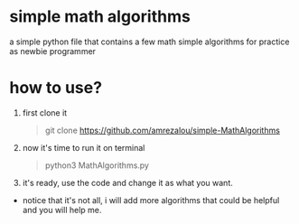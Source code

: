 # **simple math algorithms**
a simple python file that contains a few math simple algorithms for practice as newbie programmer

# how to use? 
1. first clone it
   > git clone https://github.com/amrezalou/simple-MathAlgorithms
   
3. now it's time to run it on terminal
   > python3 MathAlgorithms.py
   
4. it's ready, use the code and change it as what you want.


* notice that it's not all, i will add more algorithms that could be helpful and you will help me.
